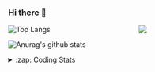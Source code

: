 ### Hi there 👋

<!--
**tao8687/tao8687** is a ✨ _special_ ✨ repository because its `README.md` (this file) appears on your GitHub profile.

Here are some ideas to get you started:

- 🔭 I’m currently working on ...
- 🌱 I’m currently learning ...
- 👯 I’m looking to collaborate on ...
- 🤔 I’m looking for help with ...
- 💬 Ask me about ...
- 📫 How to reach me: ...
- 😄 Pronouns: ...
- ⚡ Fun fact: ...
-->

<img align='right' src="https://media.giphy.com/media/M9gbBd9nbDrOTu1Mqx/giphy.gif" width="240">

  
![Top Langs](https://github-readme-stats.vercel.app/api/top-langs/?username=tao8687&layout=compact&title_color=23238E&text_color=A67D3D)

![Anurag's github stats](https://github-readme-stats.vercel.app/api?username=tao8687&show_icons=true&&text_color=A67D3D&title_color=23238E&show_icons=false&count_private=true&hide=stars)

<details>
  <summary>:zap: Coding Stats</summary>
  <br>
    
<!--START_SECTION:waka-->
![Code Time](http://img.shields.io/badge/Code%20Time-1%2C478%20hrs%2042%20mins-blue)

![Profile Views](http://img.shields.io/badge/Profile%20Views-1-blue)

**🐱 My GitHub Data** 

> 📦 1.5 MB Used in GitHub's Storage 
 > 
> 🚫 Not Opted to Hire
 > 
> 📜 50 Public Repositories 
 > 
> 🔑 25 Private Repositories 
 > 
**I'm an Early 🐤** 

```text
🌞 Morning                1339 commits        ██████████████████████░░░   86.55 % 
🌆 Daytime                87 commits          █░░░░░░░░░░░░░░░░░░░░░░░░   05.62 % 
🌃 Evening                117 commits         ██░░░░░░░░░░░░░░░░░░░░░░░   07.56 % 
🌙 Night                  4 commits           ░░░░░░░░░░░░░░░░░░░░░░░░░   00.26 % 
```
📅 **I'm Most Productive on Wednesday** 

```text
Monday                   223 commits         ████░░░░░░░░░░░░░░░░░░░░░   14.41 % 
Tuesday                  210 commits         ███░░░░░░░░░░░░░░░░░░░░░░   13.57 % 
Wednesday                277 commits         ████░░░░░░░░░░░░░░░░░░░░░   17.91 % 
Thursday                 201 commits         ███░░░░░░░░░░░░░░░░░░░░░░   12.99 % 
Friday                   219 commits         ████░░░░░░░░░░░░░░░░░░░░░   14.16 % 
Saturday                 213 commits         ███░░░░░░░░░░░░░░░░░░░░░░   13.77 % 
Sunday                   204 commits         ███░░░░░░░░░░░░░░░░░░░░░░   13.19 % 
```


📊 **This Week I Spent My Time On** 

```text
🕑︎ Time Zone: Asia/Shanghai

💬 Programming Languages: 
C++                      5 hrs 34 mins       ████████████████░░░░░░░░░   65.19 % 
Other                    1 hr 13 mins        ████░░░░░░░░░░░░░░░░░░░░░   14.30 % 
YAML                     44 mins             ██░░░░░░░░░░░░░░░░░░░░░░░   08.70 % 
C                        30 mins             ██░░░░░░░░░░░░░░░░░░░░░░░   06.03 % 
CMake                    14 mins             █░░░░░░░░░░░░░░░░░░░░░░░░   02.85 % 

🔥 Editors: 
VS Code                  8 hrs 32 mins       █████████████████████████   100.00 % 

🐱‍💻 Projects: 
autox                    3 hrs 10 mins       █████████░░░░░░░░░░░░░░░░   37.18 % 
navigation_tutorials     2 hrs 21 mins       ███████░░░░░░░░░░░░░░░░░░   27.65 % 
tarkbot_robot            1 hr 35 mins        █████░░░░░░░░░░░░░░░░░░░░   18.56 % 
warehouse_simulation_tool1 hr 3 mins         ███░░░░░░░░░░░░░░░░░░░░░░   12.36 % 
wheeltec_robot           17 mins             █░░░░░░░░░░░░░░░░░░░░░░░░   03.34 % 

💻 Operating System: 
Linux                    8 hrs 32 mins       █████████████████████████   100.00 % 
```

**I Mostly Code in Python** 

```text
Python                   9 repos             ████████░░░░░░░░░░░░░░░░░   30.00 % 
C++                      8 repos             ███████░░░░░░░░░░░░░░░░░░   26.67 % 
JavaScript               2 repos             ██░░░░░░░░░░░░░░░░░░░░░░░   06.67 % 
Batchfile                1 repo              █░░░░░░░░░░░░░░░░░░░░░░░░   03.33 % 
HTML                     1 repo              █░░░░░░░░░░░░░░░░░░░░░░░░   03.33 % 
```



**Timeline**

![Lines of Code chart](https://raw.githubusercontent.com/tao8687/tao8687/master/assets/bar_graph.png)


 Last Updated on 10/04/2024 01:10:23 UTC
<!--END_SECTION:waka-->
</details>
